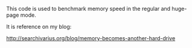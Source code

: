 This code is used to benchmark memory speed in the regular and huge-page mode.

It is reference on my blog:

http://searchivarius.org/blog/memory-becomes-another-hard-drive
